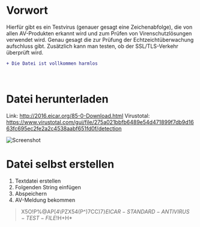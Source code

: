 # Vorwort
Hierfür gibt es ein Testvirus (genauer gesagt eine Zeichenabfolge), die von allen AV-Produkten erkannt wird und zum Prüfen von Virenschutzlösungen verwendet wird. Genau gesagt die zur Prüfung der Echtzeichtüberwachung aufschluss gibt. Zusätzlich kann man testen, ob der SSL/TLS-Verkehr überprüft wird.

```diff
+ Die Datei ist vollkommen harmlos
```

</br>

# Datei herunterladen
Link: http://2016.eicar.org/85-0-Download.html
Virustotal: https://www.virustotal.com/gui/file/275a021bbfb6489e54d471899f7db9d1663fc695ec2fe2a2c4538aabf651fd0f/detection

<img alt="Screenshot" src="https://s17.directupload.net/images/190829/w3uvq5d7.png">

</br>

# Datei selbst erstellen

1. Textdatei erstellen
2. Folgenden String einfügen
3. Abspeichern
4. AV-Meldung bekommen

> X5O!P%@AP[4\PZX54(P^)7CC)7}$EICAR-STANDARD-ANTIVIRUS-TEST-FILE!$H+H*

